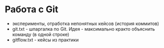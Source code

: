 <h1>Работа с Git</h1>
<ul>
  <li>эксперименты, отработка непонятных кейсов (история коммитов)</li>
  <li>git.txt - шпаргалка по Git. Идея - максимально кракто объяснить команду (в одной строке)</li>
  <li>gitflow.txt - кейсы из практики</li>
</ul>
